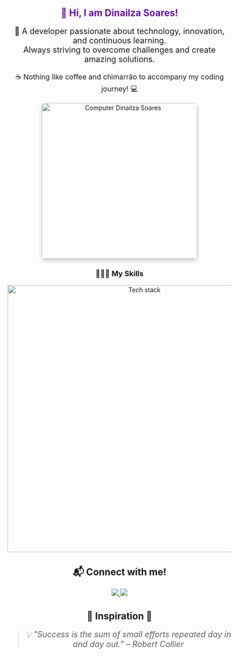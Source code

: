 <div id="en" align="center" style="margin-top: 40px;">
  <h2>
    <span style="color:#6A0DAD;">💜 Hi, I am <strong>Dinailza Soares!</strong></span>
  </h2>
  <p style="font-size: 18px;">
    🌟 A developer passionate about technology, innovation, and continuous learning.<br>
    Always striving to overcome challenges and create amazing solutions.
  </p>
  <p style="font-size: 16px;">
    ☕ Nothing like coffee and chimarrão to accompany my coding journey! 💻 
  </p>
</div>

<div align="center">
  <img 
    src="https://raw.githubusercontent.com/MicaelliMedeiros/micaellimedeiros/master/image/computer-illustration.png" 
    alt="Computer Dinailza Soares" 
    width="350px" 
    style="border-radius: 8px; box-shadow: 0 4px 8px rgba(0, 0, 0, 0.2);"
  >
</div>

<div align="center">
  <h3>🧑🏿‍💻 My Skills</h3>
  <p>
    <img 
      src="https://skillicons.dev/icons?i=js,php,ts,react,nextjs,nodejs,laravel,mysql,git,vscode,docker,python,fastapi,postgres,postman" 
      alt="Tech stack"
      width="600px"
    >
  </p>
</div>

<h2 align="center">📬 Connect with me!</h2>
<div align="center">
  <a href="mailto:dinailza09@gmail.com" target="_blank">
    <img src="https://img.shields.io/badge/-Email-D14836?style=for-the-badge&logo=gmail&logoColor=white">
  </a>
  <a href="https://www.linkedin.com/in/dinailza-soares-6a6a35209" target="_blank">
    <img src="https://img.shields.io/badge/-LinkedIn-0077B5?style=for-the-badge&logo=linkedin&logoColor=white">
  </a>
</div>

<div align="center" style="margin-top: 20px;">
  <h2>🌟 Inspiration 🌟</h2>
  <blockquote>
    <p style="font-size: 18px; font-style: italic;">
      💡 "Success is the sum of small efforts repeated day in and day out." – Robert Collier
    </p>
  </blockquote>
</div>
